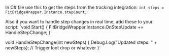 In C# file use this to get the steps from the tracking integration:
`int steps = FitBridgeWrapper.Instance.stepCount;`

Also if you want to handle step changes in real time, add these to your script:
`void Start() {
    FitBridgeWrapper.Instance.OnStepUpdate += HandleStepChange;
}

void HandleStepChange(int newSteps) {
    Debug.Log("Updated steps: " + newSteps);
    // Trigger loot drop or whatever
}`
